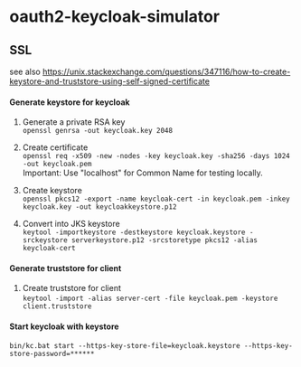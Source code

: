 # oauth2-keycloak-simulator

## SSL

see
also https://unix.stackexchange.com/questions/347116/how-to-create-keystore-and-truststore-using-self-signed-certificate

#### Generate keystore for keycloak

1. Generate a private RSA key  
   ``
   openssl genrsa -out keycloak.key 2048
   ``

2. Create certificate  
   ``
   openssl req -x509 -new -nodes -key keycloak.key -sha256 -days 1024 -out keycloak.pem
   ``  
   Important: Use "localhost" for Common Name for testing locally.

3. Create keystore  
   ``
   openssl pkcs12 -export -name keycloak-cert -in keycloak.pem -inkey keycloak.key -out keycloakkeystore.p12
   ``
4. Convert into JKS keystore  
   ``
   keytool -importkeystore -destkeystore keycloak.keystore -srckeystore serverkeystore.p12 -srcstoretype pkcs12 -alias keycloak-cert
   ``

#### Generate truststore for client

1. Create truststore for client  
   ``
   keytool -import -alias server-cert -file keycloak.pem -keystore client.truststore
   ``

#### Start keycloak with keystore

``
bin/kc.bat start --https-key-store-file=keycloak.keystore --https-key-store-password=******
``